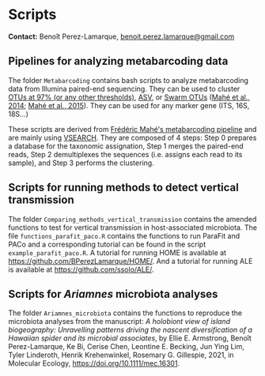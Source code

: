 # Scripts

**Contact:** Benoît Perez-Lamarque, benoit.perez.lamarque@gmail.com


## Pipelines for analyzing metabarcoding data

The folder  `Metabarcoding`  contains bash scripts to analyze metabarcoding data from Illumina paired-end sequencing. They can be used to cluster [OTUs at 97% (or any other thresholds)](https://github.com/BPerezLamarque/Scripts/blob/master/Metabarcoding/pipeline_OTU97.sh), [ASV](https://github.com/BPerezLamarque/Scripts/blob/master/Metabarcoding/pipeline_ASV.sh), or  [Swarm OTUs](https://github.com/BPerezLamarque/Scripts/blob/master/Metabarcoding/pipeline_OTU_Swarm.sh) ([Mahé et al., 2014](https://peerj.com/articles/593/); [Mahé et al., 2015](https://www.ncbi.nlm.nih.gov/pmc/articles/PMC4690345/pdf/peerj-03-1420.pdf)). They can be used for any marker gene (ITS, 16S, 18S...)

These scripts are derived from [Frédéric Mahé's metabarcoding pipeline](https://github.com/frederic-mahe/swarm/wiki/Fred's-metabarcoding-pipeline) and are mainly using [VSEARCH](https://github.com/torognes/vsearch). They are composed of 4 steps: Step 0 prepares a database for the taxonomic assignation, Step 1 merges the paired-end reads, Step 2 demultiplexes the sequences (i.e. assigns each read to its sample), and Step 3 performs the clustering. 



## Scripts for running methods to detect vertical transmission 

The folder  `Comparing_methods_vertical_transmission` contains the amended functions to test for vertical transmission in host-associated microbiota. The file `functions_parafit_paco.R` contains the functions to run ParaFit and PACo and a corresponding tutorial can be found in the script `example_parafit_paco.R`. A tutorial for running HOME is available at https://github.com/BPerezLamarque/HOME/. And a tutorial for running ALE is available at https://github.com/ssolo/ALE/.



## Scripts for *Ariamnes* microbiota analyses 

The folder  `Ariamnes_microbiota`  contains the functions to reproduce the microbiota analyses from the manuscript: *A holobiont view of island biogeography: Unravelling patterns driving the nascent diversification of a Hawaiian spider and its microbial associates*, by Ellie E. Armstrong, Benoît Perez-Lamarque, Ke Bi, Cerise Chen, Leontine E. Becking, Jun Ying Lim, Tyler Linderoth, Henrik Krehenwinkel, Rosemary G. Gillespie, 2021, in Molecular Ecology, https://doi.org/10.1111/mec.16301.







